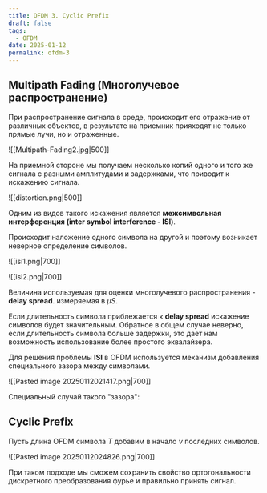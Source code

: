 ```yaml
---
title: OFDM 3. Cyclic Prefix
draft: false
tags:
  - OFDM
date: 2025-01-12
permalink: ofdm-3
---
```

## Multipath Fading (Многолучевое распространение)

При распространение сигнала в среде, происходит его отражение от различных объектов, в результате на приемник прияходят не только прямые лучи, но и отраженные.  

![[Multipath-Fading2.jpg|500]]

На приемной стороне мы получаем несколько копий одного и того же сигнала с разными амплитудами и задержками, что приводит к искажению сигнала.

![[distortion.png|500]]

Одним из видов такого искажения является **межсимвольная интерференция (inter symbol interference - ISI)**.

Происходит наложение одного символа на другой и поэтому возникает неверное определение символов. 

![[isi1.png|700]]

![[isi2.png|700]]

Величина используемая для оценки многолучевого распространения - **delay spread**. измеряемая в $\mu S$.   

Если длительность символа приблежается к **delay spread** искажение символов будет значительным. Обратное в общем случае неверно, если длительность символа больше задержки, это дает нам возможность использование более простого эквалайзера.


Для решения проблемы  **ISI** в OFDM используется механизм добавления специального зазора между символами.  

![[Pasted image 20250112021417.png|700]]

Специальный случай такого "зазора":
## Cyclic Prefix 

Пусть длина OFDM символа $T$ добавим в начало $\nu$ последних символов. 

![[Pasted image 20250112024826.png|700]]

При таком подходе мы сможем сохранить свойство ортогональности дискретного преобразования фурье и правильно принять сигнал.